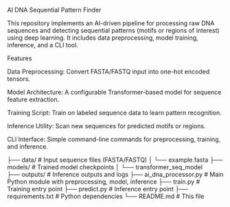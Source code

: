 AI DNA Sequential Pattern Finder

This repository implements an AI-driven pipeline for processing raw DNA sequences and detecting sequential patterns (motifs or regions of interest) using deep learning. It includes data preprocessing, model training, inference, and a CLI tool.

Features

Data Preprocessing: Convert FASTA/FASTQ input into one-hot encoded tensors.

Model Architecture: A configurable Transformer-based model for sequence feature extraction.

Training Script: Train on labeled sequence data to learn pattern recognition.

Inference Utility: Scan new sequences for predicted motifs or regions.

CLI Interface: Simple command-line commands for preprocessing, training, and inference.

├── data/                        # Input sequence files (FASTA/FASTQ)
│   └── example.fasta
├── models/                      # Trained model checkpoints
│   └── transformer_seq_model   
├── outputs/                     # Inference outputs and logs
├── ai_dna_processor.py         # Main Python module with preprocessing, model, inference
├── train.py                     # Training entry point
├── predict.py                   # Inference entry point
├── requirements.txt             # Python dependencies
└── README.md                    # This file
